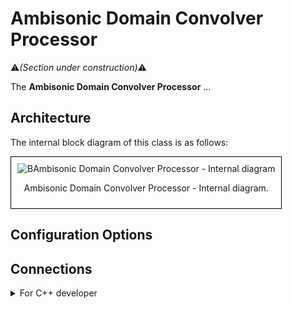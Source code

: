 # Ambisonic Domain Convolver Processor

:warning:*(Section under construction)*:warning:

The **Ambisonic Domain Convolver Processor** ...

## Architecture

The internal block diagram of this class is as follows:
<div style="border: 1px solid #000; padding: 10px; display: inline-block;">
    <img src="/BRT-Documentation/assets/sysmldiagrams/AmbisonicDomainConvolverProcessorInternalBlockDiagram.png" alt="BAmbisonic Domain Convolver Processor - Internal diagram" style="display: block; margin: 0 auto;">
    <p style="text-align: center;">Ambisonic Domain Convolver Processor - Internal diagram.</p>
</div>

## Configuration Options





## Connections




<details>
<summary>For C++ developer</summary>
(In progress)


</details>